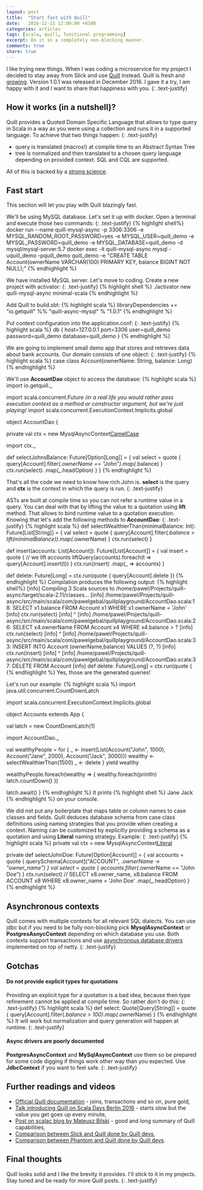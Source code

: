```yaml
---
layout: post
title:  "Start fast with Quill"
date:   2016-12-11 12:00:00 +0100
categories: articles
tags: [scala, quill, functional programming]
excerpt: Do it in a completely non-blocking manner.
comments: true
share: true
---
```

I like trying new things. When I was coding a microservice for
my project I decided to stay away from Slick and use [Quill][quill] instead.
Quill is fresh and [growing][quill-popularity].
Version 1.0.1 was released in December 2016.
I gave it a try, I am happy with it and I want to share that happiness with you.
{: .text-justify}

## How it works (in a nutshell)? ##
Quill provides a Quoted Domain Specific Language that allows to
type query in Scala in a way as you were using a collection and runs it in a supported language.
To achieve that two things happen:
 {: .text-justify}

* query is translated (macros!) at compile time to an Abstract Syntax Tree
* tree is normalized and then translated to a chosen query language depending on provided context.
 SQL and CQL are supported.


All of this is backed by a [strong science][quill-science].

## Fast start ##
This section will let you play with Quill blazingly fast.

We'll be using MySQL database.
Let's set it up with docker.
Open a terminal and execute those two commands:
{: .text-justify}
{% highlight shell%}
docker run --name quill-mysql-async -p 3306:3306 -e MYSQL_RANDOM_ROOT_PASSWORD=yes -e MYSQL_USER=quill_demo -e MYSQL_PASSWORD=quill_demo -e MYSQL_DATABASE=quill_demo -d mysql/mysql-server:5.7
docker exec -it quill-mysql-async mysql -uquill_demo -pquill_demo quill_demo -e "CREATE TABLE Account(ownerName VARCHAR(100) PRIMARY KEY, balance BIGINT NOT NULL);"
{% endhighlight %}

We have installed MySQL server.
Let's move to coding.
Create a new project with activator:
{: .text-justify}
{% highlight shell %}
./activator new quill-mysql-async minimal-scala
{% endhighlight %}

Add Quill to build.sbt:
{% highlight scala %}
libraryDependencies += "io.getquill" %% "quill-async-mysql" % "1.0.1"
{% endhighlight %}

Put context configuration into the application.conf:
{: .text-justify}
{% highlight scala %}
db {
  host=127.0.0.1
  port=3306
  user=quill_demo
  password=quill_demo
  database=quill_demo
}
{% endhighlight %}

We are going to implement small demo app that stores and retrieves data about bank accounts.
Our domain consists of one object:
{: .text-justify}
{% highlight scala %}
case class Account(ownerName: String, balance: Long)
{% endhighlight %}

We'll use **AccountDao** object to access the database:
{% highlight scala %}
import io.getquill._

import scala.concurrent.Future
/*in a real life you would rather pass execution context as
  a method or constructor argument, but we're just playing*/
import scala.concurrent.ExecutionContext.Implicits.global

object AccountDao {

  private val ctx = new MysqlAsyncContext[CamelCase]("db")

  import ctx._

  def selectJohnsBalance: Future[Option[Long]] = {
    val select = quote {
      query[Account].filter(_.ownerName == "John").map(_.balance)
    }
    ctx.run(select)
      .map(_.headOption)
  }
}
{% endhighlight %}

That's all the code we need to know how rich John is.
**select** is the query and **ctx** is the context in which the query is run.
{: .text-justify}

ASTs are built at compile time so you can not refer a runtime value in a query.
You can deal with that by lifting the value to a quotation using **lift** method.
That allows to bind runtime value to a quotation execution.
Knowing that let's add the following methods to **AccountDao**:
{: .text-justify}
{% highlight scala %}
def selectWealthierThan(minimalBalance: Int): Future[List[String]] = {
  val select = quote {
    query[Account].filter(_.balance > lift(minimalBalance)).map(_.ownerName)
  }
  ctx.run(select)
}

def insert(accounts: List[Account]): Future[List[Account]] = {
  val insert = quote {
    // we lift accounts
    liftQuery(accounts).foreach(t => query[Account].insert(t))
  }
  ctx.run(insert)
     .map(_ => accounts)
}

def delete: Future[Long] = ctx.run(quote {
  query[Account].delete
})
{% endhighlight %}
Compilation produces the following output:
{% highlight shell%}
[info] Compiling 3 Scala sources to /home/pawel/Projects/quill-async/target/scala-2.11/classes...
[info] /home/pawel/Projects/quill-async/src/main/scala/com/pawelgebal/quillplayground/AccountDao.scala:18: SELECT x1.balance FROM Account x1 WHERE x1.ownerName = 'John'
[info]     ctx.run(select)
[info]            ^
[info] /home/pawel/Projects/quill-async/src/main/scala/com/pawelgebal/quillplayground/AccountDao.scala:26: SELECT x4.ownerName FROM Account x4 WHERE x4.balance > ?
[info]     ctx.run(select)
[info]            ^
[info] /home/pawel/Projects/quill-async/src/main/scala/com/pawelgebal/quillplayground/AccountDao.scala:33: INSERT INTO Account (ownerName,balance) VALUES (?, ?)
[info]     ctx.run(insert)
[info]            ^
[info] /home/pawel/Projects/quill-async/src/main/scala/com/pawelgebal/quillplayground/AccountDao.scala:37: DELETE FROM Account
[info]   def delete: Future[Long] = ctx.run(quote {
{% endhighlight %}
Yes, those are the generated queries!

Let's run our example:
{% highlight scala %}
import java.util.concurrent.CountDownLatch

import scala.concurrent.ExecutionContext.Implicits.global

object Accounts extends App {

  val latch = new CountDownLatch(1)

  import AccountDao._

  val wealthyPeople = for {
    _ <- insert(List(Account("John", 1000), Account("Jane", 2000), Account("Jack", 3000)))
    wealthy <- selectWealthierThan(1500)
    _ <- delete
  } yield wealthy

  wealthyPeople.foreach(wealthy => {
    wealthy.foreach(println)
    latch.countDown()
  })

  latch.await()
}
{% endhighlight %}
It prints
{% highlight shell %}
Jane
Jack
{% endhighlight %}
on your console.

We did not put any boilerplate that maps table or column names to case classes and fields.
Quill deduces database schema from case class definitions using naming strategies that you provide when creating a context.
Naming can be customized by explicitly providing a schema as a quotation and using **Literal** naming strategy.
Example:
{: .text-justify}
{% highlight scala %}
private val ctx = new MysqlAsyncContext[Literal]("db")

private def selectJohnDoe: Future[Option[Account]] = {
   val accounts = quote {
     querySchema[Account]("ACCOUNT", _.ownerName -> "owner_name")
   }
   val select = quote {
     accounts.filter(_.ownerName == "John Doe")
   }
   ctx.run(select) // SELECT x8.owner_name, x8.balance FROM ACCOUNT x8 WHERE x8.owner_name = 'John Doe'
      .map(_.headOption)
}
{% endhighlight %}

## Asynchronous contexts ##
Quill comes with multiple contexts for all relevant SQL dialects.
You can use jdbc but if you need to be fully non-blocking pick **MysqlAsyncContext** or **PostgresAsnycContext** depending on which database you use.
Both contexts support transactions and use [asynchronous database drivers][db-async] implemented on top of netty.
{: .text-justify}

## Gotchas ##

#### Do not provide explicit types for quotations ####
Providing an explicit type for a quotation is a bad idea, because then type refinement cannot be applied at compile time.
So rather don't do this:
{: .text-justify}
{% highlight scala %}
def select: Quote[Query[String]] = quote {
    query[Account].filter(_.balance > 100).map(_.ownerName)
  }
{% endhighlight %}
It will work but normalization and query generation will happen at runtime.
{: .text-justify}

#### Async drivers are poorly documented ####
**PostgresAsyncContext** and **MySqlAsyncContext** use them so be prepared for some code digging if things work other way than you expected.
Use **JdbcContext** if you want to feel safe.
{: .text-justify}


## Further readings and videos ##
* [Official Quill documentation][quill] - joins, transactions and so on, pure gold,
* [Talk introducing Quill on Scala Days Berlin 2016][quill-video] - starts slow but the value you get goes up every minute,
* [Post on scalac blog by Mateusz Bilski][scalac-blog] - good and long summary of Quill capabilities,
* [Comparison between Slick and Quill done by Quill devs][quill-slick],
* [Comparison between Phantom and Quill done by Quill devs][quill-cassandra].


## Final thoughts ##
Quill looks solid and I like the brevity it provides.
I'll stick to it in my projects.
Stay tuned and be ready for more Quill posts.
{: .text-justify}

[quill]:https://github.com/getquill
[quill-popularity]:https://scala.libhunt.com/project/quill
[quill-science]:http://homepages.inf.ed.ac.uk/wadler/papers/qdsl/qdsl.pdf
[akka-http-quill-async]:https://github.com/pgebal
[db-async]:https://github.com/mauricio/postgresql-async
[async-pool]:https://github.com/mauricio/postgresql-async/blob/master/db-async-common/src/main/scala/com/github/mauricio/async/db/pool/PoolConfiguration.scala
[quill-cassandra]:https://github.com/getquill/quill/blob/master/CASSANDRA.md
[quill-slick]:https://github.com/getquill/quill/blob/master/SLICK.md
[quill-video]:https://www.youtube.com/watch?v=nqSYccoSeio
[scalac-blog]:https://blog.scalac.io/2016/07/21/compile-time-queries-with-quill.html
